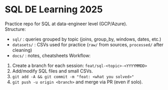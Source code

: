# SQL DE Learning 2025
Practice repo for SQL at data-engineer level (GCP/Azure).  
Structure:
- `sql/` : queries grouped by topic (joins, group_by, windows, dates, etc.)
- `datasets/` : CSVs used for practice (`raw/` from sources, `processed/` after cleaning)
- `docs/` : notes, cheatsheets
Workflow:
1) Create a branch for each session: `feat/sql-<topic>-<YYYYMMDD>`
2) Add/modify SQL files and small CSVs.
3) `git add -A && git commit -m "feat: <what you solved>"`
4) `git push -u origin <branch>` and merge via PR (even if solo).
